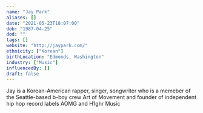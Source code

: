 ```yaml
---
name: "Jay Park"
aliases: []
date: "2021-05-23T18:07:00"
dob: "1987-04-25"
dod: ""
tags: []
website: "http://jaypark.com/"
ethnicity: ["Korean"]
birthLocation: "Edmonds, Washington"
industry: ["Music"]
influencedBy: []
draft: false
---
```


Jay is a Korean-American rapper, singer, songwriter who is a memeber of the Seattle-based b-boy crew Art of Movement and founder of independent hip hop record labels AOMG and H1ghr Music
